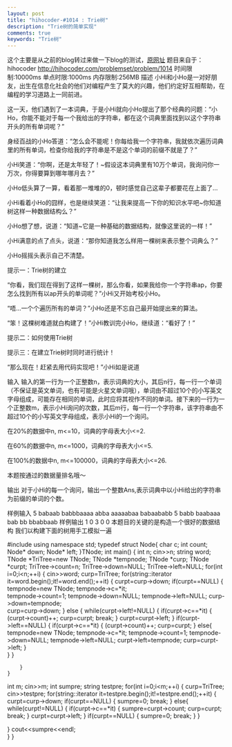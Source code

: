 ```yaml
---
layout: post
title: "hihocoder-#1014 : Trie树"
description: "Trie树的简单实现"
comments: true
keywords: "Trie树"
---
```

这个主要是从之前的blog转过来做一下blog的测试，[原网址](http://write.blog.csdn.net/postedit/44975791?ticket=ST-18282-dHBy6OIHt4nfAQhZAuTe-passport.csdn.net)
题目来自于：hihocoder
http://hihocoder.com/problemset/problem/1014
时间限制:10000ms
单点时限:1000ms
内存限制:256MB
描述
小Hi和小Ho是一对好朋友，出生在信息化社会的他们对编程产生了莫大的兴趣，他们约定好互相帮助，在编程的学习道路上一同前进。

这一天，他们遇到了一本词典，于是小Hi就向小Ho提出了那个经典的问题：“小Ho，你能不能对于每一个我给出的字符串，都在这个词典里面找到以这个字符串开头的所有单词呢？”

身经百战的小Ho答道：“怎么会不能呢！你每给我一个字符串，我就依次遍历词典里的所有单词，检查你给我的字符串是不是这个单词的前缀不就是了？”

小Hi笑道：“你啊，还是太年轻了！~假设这本词典里有10万个单词，我询问你一万次，你得要算到哪年哪月去？”

小Ho低头算了一算，看着那一堆堆的0，顿时感觉自己这辈子都要花在上面了...

小Hi看着小Ho的囧样，也是继续笑道：“让我来提高一下你的知识水平吧~你知道树这样一种数据结构么？”

小Ho想了想，说道：“知道~它是一种基础的数据结构，就像这里说的一样！”

小Hi满意的点了点头，说道：“那你知道我怎么样用一棵树来表示整个词典么？”

小Ho摇摇头表示自己不清楚。

提示一：Trie树的建立

“你看，我们现在得到了这样一棵树，那么你看，如果我给你一个字符串ap，你要怎么找到所有以ap开头的单词呢？”小Hi又开始考校小Ho。

“唔...一个个遍历所有的单词？”小Ho还是不忘自己最开始提出来的算法。

“笨！这棵树难道就白构建了！”小Hi教训完小Ho，继续道：“看好了！”

提示二：如何使用Trie树

提示三：在建立Trie树时同时进行统计！

“那么现在！赶紧去用代码实现吧！”小Hi如是说道

输入
输入的第一行为一个正整数n，表示词典的大小，其后n行，每一行一个单词（不保证是英文单词，也有可能是火星文单词哦），单词由不超过10个的小写英文字母组成，可能存在相同的单词，此时应将其视作不同的单词。接下来的一行为一个正整数m，表示小Hi询问的次数，其后m行，每一行一个字符串，该字符串由不超过10个的小写英文字母组成，表示小Hi的一个询问。

在20%的数据中n, m<=10，词典的字母表大小<=2.

在60%的数据中n, m<=1000，词典的字母表大小<=5.

在100%的数据中n, m<=100000，词典的字母表大小<=26.

本题按通过的数据量排名哦～

输出
对于小Hi的每一个询问，输出一个整数Ans,表示词典中以小Hi给出的字符串为前缀的单词的个数。

样例输入
5
babaab
babbbaaaa
abba
aaaaabaa
babaababb
5
babb
baabaaa
bab
bb
bbabbaab
样例输出
1
0
3
0
0
本题目的关键的是构造一个很好的数据结构
我们以构建下面的树用手工模拟一遍



#include<iostream>
using namespace std;
typedef struct Node{
    char c;
    int count;
    Node* down;
    Node* left;
}TNode;
int main()
{
    int n;
    cin>>n;
    string word; 
    TNode *TriTree=new TNode;
    TNode *tempnode;
    TNode *curp;
        TNode *curpt;
     TriTree->count=n;
     TriTree->down=NULL;
     TriTree->left=NULL;
    for(int i=0;i<n;++i)
    {
        cin>>word;
        curp=TriTree;
        for(string::iterator it=word.begin();it!=word.end();++it)
        {
            curpt=curp->down;
            if(curpt==NULL)
            {
              tempnode=new TNode;
              tempnode->c=*it;  
              tempnode->count=1;
              tempnode->down=NULL;
              tempnode->left=NULL;
              curp->down=tempnode;  
              curp=curp->down;
            }
            else
            {
             while(curpt->left!=NULL)
             {
               if(curpt->c==*it)
                {
                    (curpt->count)++;
                    curp=curpt;
                    break;
                } 
              curpt=curpt->left;
             } 
             if(curpt->left==NULL)
             {
                 if(curpt->c==*it)
                {
                    (curpt->count)++;
                    curp=curpt;
                } 
                else{
                  tempnode=new TNode;
                   tempnode->c=*it; 
                    tempnode->count=1;
                   tempnode->down=NULL;
                   tempnode->left=NULL;
                  curpt->left=tempnode; 
                  curp=curpt->left;
                }   
             }
            }
            
        }   
    }
        
int m;
cin>>m;
 int sumpre;
 string testpre; 
 for(int i=0;i<m;++i)
 {
 curp=TriTree;
 cin>>testpre;
 for(string::iterator it=testpre.begin();it!=testpre.end();++it)
 {
    curpt=curp->down;
    if(curpt==NULL)
    {
        sumpre=0;
        break;
    }
    else{
         while(curpt!=NULL)
             {
               if(curpt->c==*it)
                {
                    sumpre=curpt->count;
                    curp=curpt;
                    break;
                } 
              curpt=curpt->left;
             } 
             if(curpt==NULL)
             {
                sumpre=0;
                break;
             }
    }
    
 }
 cout<<sumpre<<endl;    
 }
}


